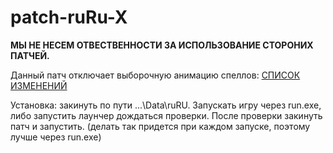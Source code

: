 # patch-ruRu-X

**МЫ НЕ НЕСЕМ ОТВЕСТВЕННОСТИ ЗА ИСПОЛЬЗОВАНИЕ СТОРОНИХ ПАТЧЕЙ.**

Данный патч отключает выборочную анимацию спеллов: [СПИСОК ИЗМЕНЕНИЙ](https://discord.com/channels/914079030125420565/918229207308435496/918233406997954630)

Установка: закинуть по пути ...\Data\ruRU. Запускать игру через run.exe, либо запустить лаунчер дождаться проверки. После проверки закинуть патч и запустить. (делать так придется при каждом запуске, поэтому лучше через run.exe)
